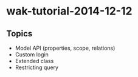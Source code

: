 wak-tutorial-2014-12-12
=======================

Topics
------

* Model API (properties, scope, relations)
* Custom login
* Extended class
* Restricting query


